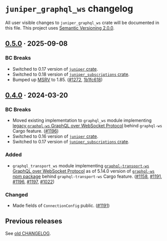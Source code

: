 `juniper_graphql_ws` changelog
==============================

All user visible changes to `juniper_graphql_ws` crate will be documented in this file. This project uses [Semantic Versioning 2.0.0].




## [0.5.0] · 2025-09-08
[0.5.0]: /../../tree/juniper_graphql_ws-v0.5.0/juniper_graphql_ws

### BC Breaks

- Switched to 0.17 version of [`juniper` crate].
- Switched to 0.18 version of [`juniper_subscriptions` crate].
- Bumped up [MSRV] to 1.85. ([#1272], [1b1fc618])

[#1272]: /../../pull/1272
[1b1fc618]: /../../commit/1b1fc61879ffdd640d741e187dc20678bf7ab295




## [0.4.0] · 2024-03-20
[0.4.0]: /../../tree/juniper_graphql_ws-v0.4.0/juniper_graphql_ws

### BC Breaks

- Moved existing implementation to `graphql_ws` module implementing [legacy `graphql-ws` GraphQL over WebSocket Protocol][proto-legacy] behind `graphql-ws` Cargo feature. ([#1196])
- Switched to 0.16 version of [`juniper` crate].
- Switched to 0.17 version of [`juniper_subscriptions` crate].

### Added

- `graphql_transport_ws` module implementing [`graphql-transport-ws` GraphQL over WebSocket Protocol][proto-5.14.0] as of 5.14.0 version of [`graphql-ws` npm package] behind `graphql-transport-ws` Cargo feature. ([#1158], [#1191], [#1196], [#1197], [#1022])

### Changed

- Made fields of `ConnectionConfig` public. ([#1191])

[#1022]: /../../issues/1022
[#1158]: /../../pull/1158
[#1191]: /../../pull/1191
[#1196]: /../../pull/1196
[#1197]: /../../pull/1197
[proto-5.14.0]: https://github.com/enisdenjo/graphql-ws/blob/v5.14.0/PROTOCOL.md
[proto-legacy]: https://github.com/apollographql/subscriptions-transport-ws/blob/v0.11.0/PROTOCOL.md




## Previous releases

See [old CHANGELOG](/../../blob/juniper_graphql_ws-v0.3.0/juniper_graphql_ws/CHANGELOG.md).




[`graphql-ws` npm package]: https://npmjs.com/package/graphql-ws
[`juniper` crate]: https://docs.rs/juniper
[`juniper_subscriptions` crate]: https://docs.rs/juniper_subscriptions
[MSRV]: https://doc.rust-lang.org/cargo/reference/manifest.html#the-rust-version-field
[Semantic Versioning 2.0.0]: https://semver.org

